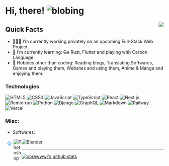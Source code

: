 # Hi, there! <img width="30" src="https://emojis.slackmojis.com/emojis/images/1593555389/9579/blob_excited.gif?1593555389" alt="blobing" />


<img src="https://count.getloli.com/get/@:ren-chon?theme=rule34" align="right"/>


## Quick Facts
* 👨🏽‍💻 I’m currently working privately on an upcoming Full-Stack Web Project.
* 🌱 I’m currently learning: ~~Go~~ Rust, Flutter and playing with Carbon Language.
* 🎿 Hobbies other than coding: Reading blogs, Translating Softwares, Games and playing them, Websites and using them, Anime & Manga and enjoying them.
 
### Technologies

![HTML5](https://img.shields.io/badge/-HTML5-black?style=flat-square&logo=html5&logoColor=orange)
![CSS3](https://img.shields.io/badge/-CSS3-black?style=flat-square&logo=css3&logoColor=blue)
![JavaScript](https://img.shields.io/badge/-JavaScript-black?style=flat-square&logo=javascript&logoColor=yellow)
![TypeScript](https://img.shields.io/badge/-TypeScript-black?style=flat-square&logo=typescript&logoColor=blue)
![React](https://img.shields.io/badge/-React-black?style=flat-square&logo=react&logoColor=blue)
![Next.js](https://img.shields.io/badge/-Next-black?style=flate-square&logo=next.js&logoColor=white)
![Remix-run](https://img.shields.io/badge/-Remix-black?style=flat-square&logo=remix)
![Python](https://img.shields.io/badge/-Python-black?style=flat-square&logo=python&logoColor=2b5b84)
![Django](https://img.shields.io/badge/-Django-black?style=flat-square&logo=django&logoColor=44B78B)
![GraphQL](https://img.shields.io/badge/-GraphQL-black?style=flat&logo=graphql&logoColor=E10098)
![Markdown](https://img.shields.io/badge/-Markdown-black?style=flat-square&logo=Markdown)
![Railway](https://img.shields.io/badge/-Railway-black?style=flat-square&logo=Railway&logoColor=5016a1)
![Vercel](https://img.shields.io/badge/-Vercel-black?style=flat-square&logo=Vercel)


### Misc:
* Softwares:

<img align="left" alt="VSCodium" width="26px" src="./code.png" />
<img align="left" alt="Photoshop" width="26px" src="https://files.catbox.moe/72uy4y.png"/>
<img alt="Blender" width="26px" src="https://files.catbox.moe/c0cn4m.png"/>


---

[![corewwwi's github stats](https://github-readme-stats.vercel.app/api?username=ren-chon&include_all_commits=true&count_private=true&show_icons=true&line_height=20&title_color=FFFFFF&icon_color=FFFFFF&text_color=FFFFFF&bg_color=0D1117)](https://github.com/anuraghazra/github-readme-stats)
<!--  **ren-chon/ren-chon** is a ✨ _special_ ✨ repository because its `README.md` (this file) appears on your GitHub profile. -->

